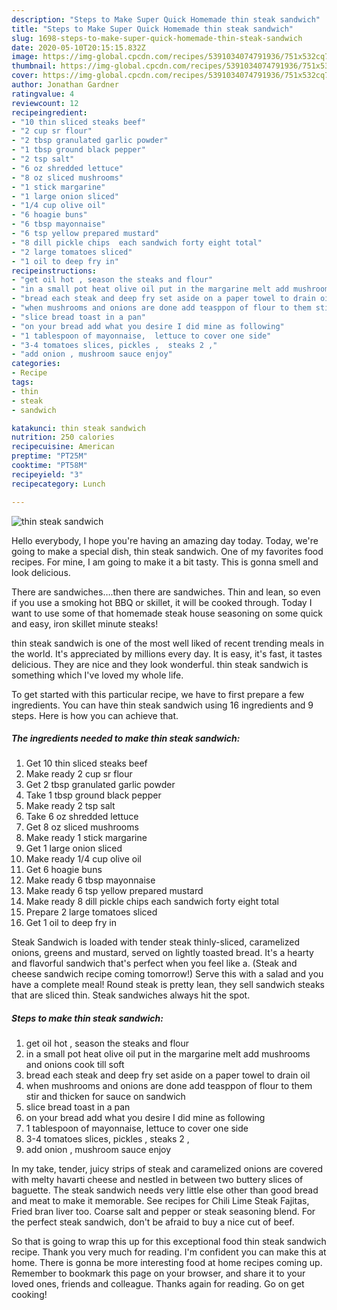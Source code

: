 ```yaml
---
description: "Steps to Make Super Quick Homemade thin steak sandwich"
title: "Steps to Make Super Quick Homemade thin steak sandwich"
slug: 1698-steps-to-make-super-quick-homemade-thin-steak-sandwich
date: 2020-05-10T20:15:15.832Z
image: https://img-global.cpcdn.com/recipes/5391034074791936/751x532cq70/thin-steak-sandwich-recipe-main-photo.jpg
thumbnail: https://img-global.cpcdn.com/recipes/5391034074791936/751x532cq70/thin-steak-sandwich-recipe-main-photo.jpg
cover: https://img-global.cpcdn.com/recipes/5391034074791936/751x532cq70/thin-steak-sandwich-recipe-main-photo.jpg
author: Jonathan Gardner
ratingvalue: 4
reviewcount: 12
recipeingredient:
- "10 thin sliced steaks beef"
- "2 cup sr flour"
- "2 tbsp granulated garlic powder"
- "1 tbsp ground black pepper"
- "2 tsp salt"
- "6 oz shredded lettuce"
- "8 oz sliced mushrooms"
- "1 stick margarine"
- "1 large onion sliced"
- "1/4 cup olive oil"
- "6 hoagie buns"
- "6 tbsp mayonnaise"
- "6 tsp yellow prepared mustard"
- "8 dill pickle chips  each sandwich forty eight total"
- "2 large tomatoes sliced"
- "1 oil to deep fry in"
recipeinstructions:
- "get oil hot , season the steaks and flour"
- "in a small pot heat olive oil put in the margarine melt add mushrooms and onions cook till soft"
- "bread each steak and deep fry set aside on a paper towel to drain oil"
- "when mushrooms and onions are done add teasppon of flour to them stir and thicken for sauce on sandwich"
- "slice bread toast in a pan"
- "on your bread add what you desire I did mine as following"
- "1 tablespoon of mayonnaise,  lettuce to cover one side"
- "3-4 tomatoes slices, pickles ,  steaks 2 ,"
- "add onion , mushroom sauce enjoy"
categories:
- Recipe
tags:
- thin
- steak
- sandwich

katakunci: thin steak sandwich 
nutrition: 250 calories
recipecuisine: American
preptime: "PT25M"
cooktime: "PT58M"
recipeyield: "3"
recipecategory: Lunch

---
```



![thin steak sandwich](https://img-global.cpcdn.com/recipes/5391034074791936/751x532cq70/thin-steak-sandwich-recipe-main-photo.jpg)

Hello everybody, I hope you're having an amazing day today. Today, we're going to make a special dish, thin steak sandwich. One of my favorites food recipes. For mine, I am going to make it a bit tasty. This is gonna smell and look delicious.

There are sandwiches….then there are sandwiches. Thin and lean, so even if you use a smoking hot BBQ or skillet, it will be cooked through. Today I want to use some of that homemade steak house seasoning on some quick and easy, iron skillet minute steaks!

thin steak sandwich is one of the most well liked of recent trending meals in the world. It's appreciated by millions every day. It is easy, it's fast, it tastes delicious. They are nice and they look wonderful. thin steak sandwich is something which I've loved my whole life.


To get started with this particular recipe, we have to first prepare a few ingredients. You can have thin steak sandwich using 16 ingredients and 9 steps. Here is how you can achieve that.

<!--inarticleads1-->

##### The ingredients needed to make thin steak sandwich:

1. Get 10 thin sliced steaks beef
1. Make ready 2 cup sr flour
1. Get 2 tbsp granulated garlic powder
1. Take 1 tbsp ground black pepper
1. Make ready 2 tsp salt
1. Take 6 oz shredded lettuce
1. Get 8 oz sliced mushrooms
1. Make ready 1 stick margarine
1. Get 1 large onion sliced
1. Make ready 1/4 cup olive oil
1. Get 6 hoagie buns
1. Make ready 6 tbsp mayonnaise
1. Make ready 6 tsp yellow prepared mustard
1. Make ready 8 dill pickle chips  each sandwich forty eight total
1. Prepare 2 large tomatoes sliced
1. Get 1 oil to deep fry in


Steak Sandwich is loaded with tender steak thinly-sliced, caramelized onions, greens and mustard, served on lightly toasted bread. It&#39;s a hearty and flavorful sandwich that&#39;s perfect when you feel like a. (Steak and cheese sandwich recipe coming tomorrow!) Serve this with a salad and you have a complete meal! Round steak is pretty lean, they sell sandwich steaks that are sliced thin. Steak sandwiches always hit the spot. 

<!--inarticleads2-->

##### Steps to make thin steak sandwich:

1. get oil hot , season the steaks and flour
1. in a small pot heat olive oil put in the margarine melt add mushrooms and onions cook till soft
1. bread each steak and deep fry set aside on a paper towel to drain oil
1. when mushrooms and onions are done add teasppon of flour to them stir and thicken for sauce on sandwich
1. slice bread toast in a pan
1. on your bread add what you desire I did mine as following
1. 1 tablespoon of mayonnaise,  lettuce to cover one side
1. 3-4 tomatoes slices, pickles ,  steaks 2 ,
1. add onion , mushroom sauce enjoy


In my take, tender, juicy strips of steak and caramelized onions are covered with melty havarti cheese and nestled in between two buttery slices of baguette. The steak sandwich needs very little else other than good bread and meat to make it memorable. See recipes for Chili Lime Steak Fajitas, Fried bran liver too. Coarse salt and pepper or steak seasoning blend. For the perfect steak sandwich, don&#39;t be afraid to buy a nice cut of beef. 

So that is going to wrap this up for this exceptional food thin steak sandwich recipe. Thank you very much for reading. I'm confident you can make this at home. There is gonna be more interesting food at home recipes coming up. Remember to bookmark this page on your browser, and share it to your loved ones, friends and colleague. Thanks again for reading. Go on get cooking!
